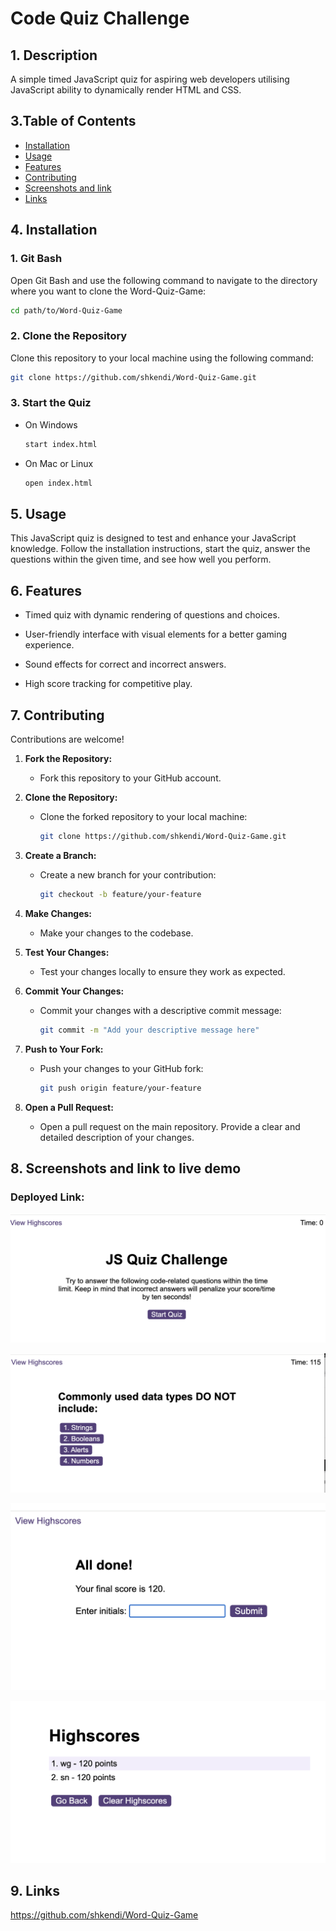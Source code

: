 # Code Quiz Challenge


## 1. Description

A simple timed JavaScript quiz for aspiring web developers utilising JavaScript ability to dynamically render HTML and CSS.


## 3.Table of Contents

- [Installation](#4-installation)
- [Usage](#5-usage)
- [Features](#6-features)
- [Contributing](#7-contributing)
- [Screenshots and link](#8-screenshots-and-link)
- [Links](#9-links)


## 4. Installation

  ### 1. Git Bash

  Open Git Bash and use the following command to navigate to the directory where you want to clone the Word-Quiz-Game:

  ```bash
  cd path/to/Word-Quiz-Game
  ```

  ### 2. Clone the Repository

  Clone this repository to your local machine using the following command:

  ```bash
  git clone https://github.com/shkendi/Word-Quiz-Game.git
  ```

  ### 3. Start the Quiz
  - On Windows
    ```bash
    start index.html
    ```

  - On Mac or Linux
    ```bash
    open index.html
    ```

## 5. Usage

  This JavaScript quiz is designed to test and enhance your JavaScript knowledge. Follow the installation instructions, start the quiz, answer the questions within the given time, and see how well you perform.

## 6. Features

- Timed quiz with dynamic rendering of questions and choices.

- User-friendly interface with visual elements for a better gaming experience.

- Sound effects for correct and incorrect answers.

- High score tracking for competitive play.

## 7. Contributing

  Contributions are welcome! 

1. **Fork the Repository:**
   - Fork this repository to your GitHub account.

2. **Clone the Repository:**
   - Clone the forked repository to your local machine:
     ```bash
     git clone https://github.com/shkendi/Word-Quiz-Game.git
     ```

3. **Create a Branch:**
   - Create a new branch for your contribution:
     ```bash
     git checkout -b feature/your-feature
     ```

4. **Make Changes:**
   - Make your changes to the codebase.

5. **Test Your Changes:**
   - Test your changes locally to ensure they work as expected.

6. **Commit Your Changes:**
   - Commit your changes with a descriptive commit message:
     ```bash
     git commit -m "Add your descriptive message here"
     ```

7. **Push to Your Fork:**
   - Push your changes to your GitHub fork:
     ```bash
     git push origin feature/your-feature
     ```

8. **Open a Pull Request:**
   - Open a pull request on the main repository. Provide a clear and detailed description of your changes.


## 8. Screenshots and link to live demo

### Deployed Link: 

  ![code quiz](assets/images/quiz1.png)

  ![code quiz](assets/images/quiz2.png)

  ![code quiz](assets/images/quiz3.png)

  ![code quiz](assets/images/quiz4.png)


## 9. Links

https://github.com/shkendi/Word-Quiz-Game